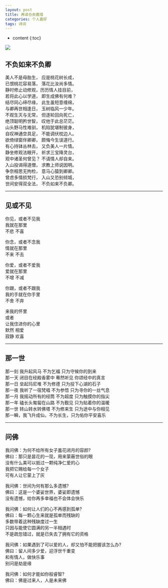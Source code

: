 ```yaml
---
layout: post
title: 再读仓央嘉措
categories: 个人喜好
tags: 诗词
---
```


* content
{:toc}

![](https://github.com/HarmonyHu/harmonyhu.github.io/raw/master/_posts/images/Buddha.jpg)  

## 不负如来不负卿
美人不是母胎生， 应是桃花树长成，  
已恨桃花容易落， 落花比汝尚多情。  
静时修止动修观，历历情人挂目前，  
若将此心以学道， 即生成佛有何难？  
结尽同心缔尽缘， 此生虽短意缠绵，  
与卿再世相逢日， 玉树临风一少年。  
不观生灭与无常， 但逐轮回向死亡，  
绝顶聪明矜世智， 叹他于此总茫茫。  
山头野马性难驯， 机陷犹堪制彼身，  
自叹神通空具足， 不能调伏枕边人。  
欲倚绿窗伴卿卿， 颇悔今生误道行。  
有心持钵丛林去， 又负美人一片情。  
静坐修观法眼开， 祈求三宝降灵台，  
观中诸圣何曾见？ 不请情人却自来。  
入山投谒得道僧， 求教上师说因明。  
争奈相思无拘检， 意马心猿到卿卿。  
曾虑多情损梵行， 入山又恐别倾城，  
世间安得双全法， 不负如来不负卿。  


----------

## 见或不见
你见，或者不见我  
我就在那里  
不悲 不喜  
  
你念，或者不念我  
情就在那里  
不来 不去  
  
你爱，或者不爱我  
爱就在那里  
不增 不减  
  
你跟，或者不跟我  
我的手就在你手里  
不舍 不弃  
  
来我的怀里  
或者  
让我住进你的心里  
默然 相爱  
寂静 欢喜  

----------

## 那一世
那一刻 我升起风马 不为乞福 只为守候你的到来  
那一天 闭目在经殿香雾中 蓦然听见 你颂经中的真言  
那一日 垒起玛尼堆 不为修德 只为投下心湖的石子  
那一夜 我听了一宿梵唱 不为参悟 只为寻你的一丝气息  
那一月 我摇动所有的经筒 不为超度 只为触摸你的指尖  
那一年 磕长头匍匐在山路 不为觐见 只为贴着你的温暖  
那一世 转山转水转佛塔 不为修来生 只为途中与你相见  
那一瞬，我飞升成仙，不为长生，只为佑你平安喜乐  

----------

## 问佛
我问佛：为何不给所有女子羞花闭月的容颜?  
佛曰：那只是昙花的一现，用来蒙蔽世俗的眼  
没有什么美可以抵过一颗纯净仁爱的心  
我把它赐给每一个女子  
可有人让它蒙上了灰  
  
我问佛：世间为何有那么多遗憾?  
佛曰：这是一个婆娑世界，婆娑即遗憾  
没有遗憾，给你再多幸福也不会体会快乐  
  
我问佛：如何让人们的心不再感到孤单?  
佛曰：每一颗心生来就是孤单而残缺的  
多数带着这种残缺度过一生  
只因与能使它圆满的另一半相遇时  
不是疏忽错过，就是已失去了拥有它的资格  
  
我问佛：如果遇到了可以爱的人，却又怕不能把握该怎么办?  
佛曰：留人间多少爱，迎浮世千重变  
和有情人，做快乐事  
别问是劫是缘  
  
我问佛：如何才能如你般睿智?  
佛曰：佛是过来人，人是未来佛  